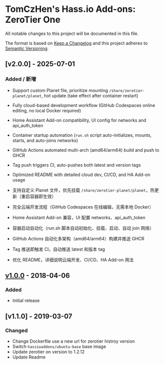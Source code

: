 # TomCzHen's Hass.io Add-ons: ZeroTier One

All notable changes to this project will be documented in this file.

The format is based on [Keep a Changelog](http://keepachangelog.com/en/1.0.0/)
and this project adheres to [Semantic Versioning](http://semver.org/spec/v2.0.0.html).

## [v2.0.0] - 2025-07-01

### Added / 新增
- Support custom Planet file, prioritize mounting `/share/zerotier-planet/planet`, hot update (take effect after container restart)
- Fully cloud-based development workflow (GitHub Codespaces online editing, no local Docker required)
- Home Assistant Add-on compatibility, UI config for networks and api_auth_token
- Container startup automation (`run.sh` script auto-initializes, mounts, starts, and auto-joins networks)
- GitHub Actions automated multi-arch (amd64/arm64) build and push to GHCR
- Tag push triggers CI, auto-pushes both latest and version tags
- Optimized README with detailed cloud dev, CI/CD, and HA Add-on usage

- 支持自定义 Planet 文件，优先挂载 `/share/zerotier-planet/planet`，热更新（重启容器即生效）
- 完全云端开发流程（GitHub Codespaces 在线编辑，无需本地 Docker）
- Home Assistant Add-on 兼容，UI 配置 networks、api_auth_token
- 容器启动自动化（run.sh 脚本自动初始化、挂载、启动、自动 join 网络）
- GitHub Actions 自动化多架构（amd64/arm64）构建并推送 GHCR
- Tag 推送即触发 CI，自动推送 latest 和版本 tag
- 优化 README，详细说明云端开发、CI/CD、HA Add-on 用法

## [v1.0.0] - 2018-04-06

### Added

- Initial release

[v1.0.0]: https://github.com/TomCzHen/hassio-addon-zerotier-one/tree/v1.0.0

## [v1.1.0] - 2019-03-07

### Changed

- Change Dockerfile use a new url for zerotier histroy version
- Switch `hassioaddons/ubuntu-base` base image
- Update zerotier on version to 1.2.12
- Update Readme
